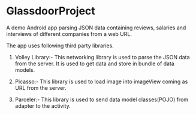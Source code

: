 # GlassdoorProject
A demo Android app parsing JSON data containing reviews, salaries and interviews of different companies from a web URL.

The app uses following third party libraries.
1. Volley Library:- This networking library is used to parse the JSON data from the server. It is used to get data and store
in bundle of data models.

2. Picasso:- This library is used to load image into imageView coming as URL from the server.

3. Parceler:- This library is used to send data model classes(POJO) from adapter to the activity.
